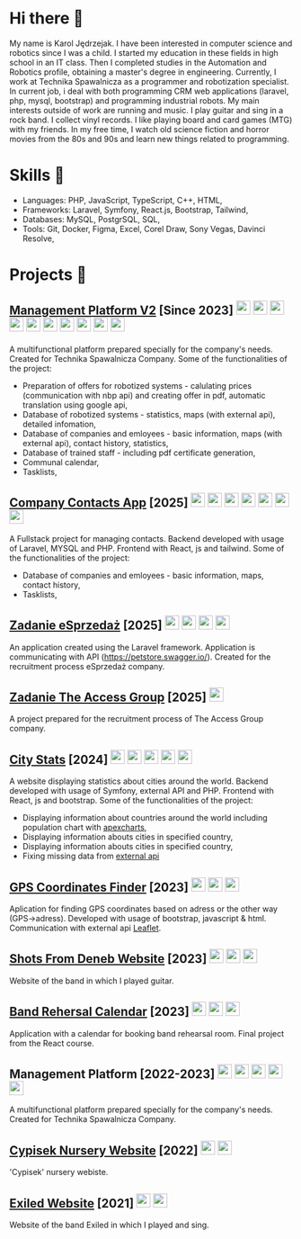 # Hi there 👋

My name is Karol Jędrzejak. I have been interested in computer science and robotics since I was a child. I started my education in these fields in high school in an IT class. Then I completed studies in the Automation and Robotics profile, obtaining a master's degree in engineering. Currently, I work at Technika Spawalnicza as a programmer and robotization specialist. In current job, i deal with both programming CRM web applications (laravel, php, mysql, bootstrap) and programming industrial robots. My main interests outside of work are running and music. I play guitar and sing in a rock band. I collect vinyl records. I like playing board and card games (MTG) with my friends. In my free time, I watch old science fiction and horror movies from the 80s and 90s and learn new things related to programming.

# Skills 🧩
- Languages: PHP, JavaScript, TypeScript, C++, HTML,
- Frameworks: Laravel, Symfony, React.js, Bootstrap, Tailwind,
- Databases: MySQL, PostgrSQL, SQL,
- Tools: Git, Docker, Figma, Excel, Corel Draw, Sony Vegas, Davinci Resolve,

# Projects 🚀

## [Management Platform V2](https://www.youtube.com/watch?v=wAOztZSRKtQ) [Since 2023] <img src="https://upload.wikimedia.org/wikipedia/commons/thumb/9/9a/Laravel.svg/231px-Laravel.svg.png" height="25">   <img src="https://upload.wikimedia.org/wikipedia/commons/thumb/2/27/PHP-logo.svg/320px-PHP-logo.svg.png" height="25">   <img src="https://upload.wikimedia.org/wikipedia/commons/thumb/0/0a/MySQL_textlogo.svg/320px-MySQL_textlogo.svg.png" height="25">   <img src="https://upload.wikimedia.org/wikipedia/commons/9/95/PhpMyAdmin_logo.png" height="25">   <img src="https://upload.wikimedia.org/wikipedia/commons/thumb/b/b2/Bootstrap_logo.svg/301px-Bootstrap_logo.svg.png" height="25">   <img src="https://upload.wikimedia.org/wikipedia/commons/thumb/8/81/JQuery_logo_text.svg/320px-JQuery_logo_text.svg.png" height="25">   <img src="https://upload.wikimedia.org/wikipedia/commons/thumb/9/99/Unofficial_JavaScript_logo_2.svg/240px-Unofficial_JavaScript_logo_2.svg.png" height="25">   <img src="https://upload.wikimedia.org/wikipedia/commons/thumb/f/f1/Vitejs-logo.svg/244px-Vitejs-logo.svg.png" height="25">  <img src="https://upload.wikimedia.org/wikipedia/commons/thumb/9/96/Sass_Logo_Color.svg/320px-Sass_Logo_Color.svg.png" height="25">   <img src="https://e7.pngegg.com/pngimages/50/606/png-clipart-computer-icons-scalable-graphics-api-icon-text-logo-thumbnail.png" height="25">
A multifunctional platform prepared specially for the company's needs. Created for Technika Spawalnicza Company. Some of the functionalities of the project:
- Preparation of offers for robotized systems - calulating prices (communication with nbp api) and creating offer in pdf, automatic translation using google api,
- Database of robotized systems - statistics, maps (with external api), detailed infomation,
- Database of companies and emloyees - basic information, maps (with external api), contact history, statistics,
- Database of trained staff - including pdf certificate generation,
- Communal calendar,
- Tasklists,

## [Company Contacts App](https://github.com/karol-jedrzejak/company-contacts-app) [2025] <img src="https://upload.wikimedia.org/wikipedia/commons/thumb/9/9a/Laravel.svg/231px-Laravel.svg.png" height="25"> <img src="https://upload.wikimedia.org/wikipedia/commons/thumb/2/27/PHP-logo.svg/320px-PHP-logo.svg.png" height="25"> <img src="https://upload.wikimedia.org/wikipedia/commons/thumb/0/0a/MySQL_textlogo.svg/320px-MySQL_textlogo.svg.png" height="25"> <img src="https://upload.wikimedia.org/wikipedia/commons/9/95/PhpMyAdmin_logo.png" height="25"> <img src="https://upload.wikimedia.org/wikipedia/commons/thumb/3/30/React_Logo_SVG.svg/260px-React_Logo_SVG.svg.png" height="25"> <img src="https://upload.wikimedia.org/wikipedia/commons/thumb/9/95/Tailwind_CSS_logo.svg/320px-Tailwind_CSS_logo.svg.png" height="25"> <img src="https://upload.wikimedia.org/wikipedia/commons/thumb/9/99/Unofficial_JavaScript_logo_2.svg/240px-Unofficial_JavaScript_logo_2.svg.png" height="25">
A Fullstack project for managing contacts. Backend developed with usage of Laravel, MYSQL and PHP. Frontend with React, js and tailwind. Some of the functionalities of the project:
- Database of companies and emloyees - basic information, maps, contact history,
- Tasklists,

## [Zadanie eSprzedaż](https://github.com/karol-jedrzejak/zadanie-esprzedaz) [2025] <img src="https://upload.wikimedia.org/wikipedia/commons/thumb/9/9a/Laravel.svg/231px-Laravel.svg.png" height="25"> <img src="https://upload.wikimedia.org/wikipedia/commons/thumb/2/27/PHP-logo.svg/320px-PHP-logo.svg.png" height="25">   <img src="https://upload.wikimedia.org/wikipedia/commons/thumb/b/b2/Bootstrap_logo.svg/301px-Bootstrap_logo.svg.png" height="25">   <img src="https://e7.pngegg.com/pngimages/50/606/png-clipart-computer-icons-scalable-graphics-api-icon-text-logo-thumbnail.png" height="25">
An application created using the Laravel framework. Application is communicating with API (https://petstore.swagger.io/). Created for the recruitment process eSprzedaż company.

## [Zadanie The Access Group](https://github.com/karol-jedrzejak/theaccessgroup_csharp) [2025] <img src="https://upload.wikimedia.org/wikipedia/commons/thumb/d/d2/C_Sharp_Logo_2023.svg/240px-C_Sharp_Logo_2023.svg.png" height="25">
A project prepared for the recruitment process of The Access Group company.

## [City Stats](https://github.com/karol-jedrzejak/city_stats_react) [2024] <img src="https://upload.wikimedia.org/wikipedia/commons/thumb/6/60/Symfony2.svg/320px-Symfony2.svg.png" height="25"> <img src="https://upload.wikimedia.org/wikipedia/commons/thumb/2/27/PHP-logo.svg/320px-PHP-logo.svg.png" height="25"> <img src="https://upload.wikimedia.org/wikipedia/commons/thumb/3/30/React_Logo_SVG.svg/260px-React_Logo_SVG.svg.png" height="25"> <img src="https://upload.wikimedia.org/wikipedia/commons/thumb/9/95/Tailwind_CSS_logo.svg/320px-Tailwind_CSS_logo.svg.png" height="25"> <img src="https://upload.wikimedia.org/wikipedia/commons/thumb/9/99/Unofficial_JavaScript_logo_2.svg/240px-Unofficial_JavaScript_logo_2.svg.png" height="25">
A website displaying statistics about cities around the world. Backend developed with usage of Symfony, external API and PHP. Frontend with React, js and bootstrap. Some of the functionalities of the project:
- Displaying information about countries around the world including population chart with [apexcharts](https://apexcharts.com/),
- Displaying information abouts cities in specified country,
- Displaying information abouts cities in specified country,
- Fixing missing data from [external api](https://documenter.getpostman.com/view/1134062/T1LJjU52)

## [GPS Coordinates Finder](https://github.com/karol-jedrzejak/GPS-Coordinates-Finder) [2023] <img src="https://upload.wikimedia.org/wikipedia/commons/thumb/9/99/Unofficial_JavaScript_logo_2.svg/240px-Unofficial_JavaScript_logo_2.svg.png" height="25"> <img src="https://upload.wikimedia.org/wikipedia/commons/thumb/b/b2/Bootstrap_logo.svg/301px-Bootstrap_logo.svg.png" height="25"> <img src="https://upload.wikimedia.org/wikipedia/commons/thumb/a/ad/Html5_css3_styling.svg/265px-Html5_css3_styling.svg.png" height="25">
Aplication for finding GPS coordinates based on adress or the other way (GPS->adress). Developed with usage of bootstrap, javascript & html. Communication with external api [Leaflet](https://leafletjs.com/).

## [Shots From Deneb Website](https://github.com/karol-jedrzejak/shots-from-deneb) [2023] <img src="https://upload.wikimedia.org/wikipedia/commons/thumb/3/30/React_Logo_SVG.svg/260px-React_Logo_SVG.svg.png" height="25">   <img src="https://upload.wikimedia.org/wikipedia/commons/thumb/9/99/Unofficial_JavaScript_logo_2.svg/240px-Unofficial_JavaScript_logo_2.svg.png" height="25">   <img src="https://upload.wikimedia.org/wikipedia/commons/thumb/a/ad/Html5_css3_styling.svg/265px-Html5_css3_styling.svg.png" height="25">
Website of the band in which I played guitar.

## [Band Rehersal Calendar](https://github.com/karol-jedrzejak/Band-Rehersal-Calendar) [2023] <img src="https://upload.wikimedia.org/wikipedia/commons/thumb/3/30/React_Logo_SVG.svg/260px-React_Logo_SVG.svg.png" height="25">   <img src="https://upload.wikimedia.org/wikipedia/commons/thumb/9/99/Unofficial_JavaScript_logo_2.svg/240px-Unofficial_JavaScript_logo_2.svg.png" height="25">   <img src="https://upload.wikimedia.org/wikipedia/commons/thumb/a/ad/Html5_css3_styling.svg/265px-Html5_css3_styling.svg.png" height="25">
Application with a calendar for booking band rehearsal room. Final project from the React course.

## Management Platform [2022-2023] <img src="https://upload.wikimedia.org/wikipedia/commons/thumb/2/27/PHP-logo.svg/320px-PHP-logo.svg.png" height="25">   <img src="https://upload.wikimedia.org/wikipedia/commons/thumb/0/0a/MySQL_textlogo.svg/320px-MySQL_textlogo.svg.png" height="25">   <img src="https://upload.wikimedia.org/wikipedia/commons/9/95/PhpMyAdmin_logo.png" height="25">   <img src="https://upload.wikimedia.org/wikipedia/commons/thumb/9/99/Unofficial_JavaScript_logo_2.svg/240px-Unofficial_JavaScript_logo_2.svg.png" height="25">   <img src="https://upload.wikimedia.org/wikipedia/commons/thumb/a/ad/Html5_css3_styling.svg/265px-Html5_css3_styling.svg.png" height="25">
A multifunctional platform prepared specially for the company's needs. Created for Technika Spawalnicza Company.

## [Cypisek Nursery Website](https://github.com/karol-jedrzejak/Zlobek-Cypisek) [2022] <img src="https://upload.wikimedia.org/wikipedia/commons/thumb/9/99/Unofficial_JavaScript_logo_2.svg/240px-Unofficial_JavaScript_logo_2.svg.png" height="25">   <img src="https://upload.wikimedia.org/wikipedia/commons/thumb/a/ad/Html5_css3_styling.svg/265px-Html5_css3_styling.svg.png" height="25">
'Cypisek' nursery webiste.

## [Exiled Website](https://github.com/karol-jedrzejak/Exiled) [2021] <img src="https://upload.wikimedia.org/wikipedia/commons/thumb/9/99/Unofficial_JavaScript_logo_2.svg/240px-Unofficial_JavaScript_logo_2.svg.png" height="25">   <img src="https://upload.wikimedia.org/wikipedia/commons/thumb/a/ad/Html5_css3_styling.svg/265px-Html5_css3_styling.svg.png" height="25">
Website of the band Exiled in which I played and sing.

